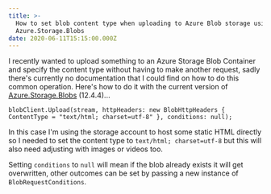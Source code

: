 ```yaml
---
title: >-
  How to set blob content type when uploading to Azure Blob storage using
  Azure.Storage.Blobs
date: 2020-06-11T15:15:00.000Z
---
```

I recently wanted to upload something to an Azure Storage Blob Container and specify the content type without having to make another request, sadly there's currently no documentation that I could find on how to do this common operation. Here's how to do it with the current version of [Azure.Storage.Blobs](https://www.nuget.org/packages/Azure.Storage.Blobs/) (12.4.4)...

```
blobClient.Upload(stream, httpHeaders: new BlobHttpHeaders { ContentType = "text/html; charset=utf-8" }, conditions: null);
```

In this case I'm using the storage account to host some static HTML directly so I needed to set the content type to `text/html; charset=utf-8` but this will also need adjusting with images or videos too.

Setting `conditions` to `null` will mean if the blob already exists it will get overwritten, other outcomes can be set by passing a new instance of `BlobRequestConditions`.
